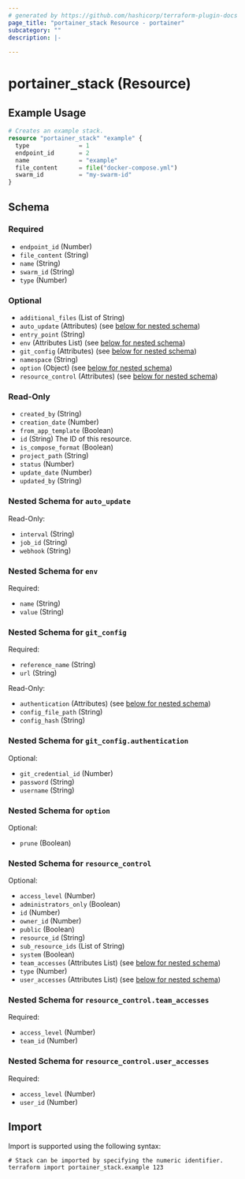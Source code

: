 ```yaml
---
# generated by https://github.com/hashicorp/terraform-plugin-docs
page_title: "portainer_stack Resource - portainer"
subcategory: ""
description: |-
  
---
```


# portainer_stack (Resource)



## Example Usage

```terraform
# Creates an example stack.
resource "portainer_stack" "example" {
  type              = 1
  endpoint_id       = 2
  name              = "example"
  file_content      = file("docker-compose.yml")
  swarm_id          = "my-swarm-id"
}
```

<!-- schema generated by tfplugindocs -->
## Schema

### Required

- `endpoint_id` (Number)
- `file_content` (String)
- `name` (String)
- `swarm_id` (String)
- `type` (Number)

### Optional

- `additional_files` (List of String)
- `auto_update` (Attributes) (see [below for nested schema](#nestedatt--auto_update))
- `entry_point` (String)
- `env` (Attributes List) (see [below for nested schema](#nestedatt--env))
- `git_config` (Attributes) (see [below for nested schema](#nestedatt--git_config))
- `namespace` (String)
- `option` (Object) (see [below for nested schema](#nestedatt--option))
- `resource_control` (Attributes) (see [below for nested schema](#nestedatt--resource_control))

### Read-Only

- `created_by` (String)
- `creation_date` (Number)
- `from_app_template` (Boolean)
- `id` (String) The ID of this resource.
- `is_compose_format` (Boolean)
- `project_path` (String)
- `status` (Number)
- `update_date` (Number)
- `updated_by` (String)

<a id="nestedatt--auto_update"></a>
### Nested Schema for `auto_update`

Read-Only:

- `interval` (String)
- `job_id` (String)
- `webhook` (String)


<a id="nestedatt--env"></a>
### Nested Schema for `env`

Required:

- `name` (String)
- `value` (String)


<a id="nestedatt--git_config"></a>
### Nested Schema for `git_config`

Required:

- `reference_name` (String)
- `url` (String)

Read-Only:

- `authentication` (Attributes) (see [below for nested schema](#nestedatt--git_config--authentication))
- `config_file_path` (String)
- `config_hash` (String)

<a id="nestedatt--git_config--authentication"></a>
### Nested Schema for `git_config.authentication`

Optional:

- `git_credential_id` (Number)
- `password` (String)
- `username` (String)



<a id="nestedatt--option"></a>
### Nested Schema for `option`

Optional:

- `prune` (Boolean)


<a id="nestedatt--resource_control"></a>
### Nested Schema for `resource_control`

Optional:

- `access_level` (Number)
- `administrators_only` (Boolean)
- `id` (Number)
- `owner_id` (Number)
- `public` (Boolean)
- `resource_id` (String)
- `sub_resource_ids` (List of String)
- `system` (Boolean)
- `team_accesses` (Attributes List) (see [below for nested schema](#nestedatt--resource_control--team_accesses))
- `type` (Number)
- `user_accesses` (Attributes List) (see [below for nested schema](#nestedatt--resource_control--user_accesses))

<a id="nestedatt--resource_control--team_accesses"></a>
### Nested Schema for `resource_control.team_accesses`

Required:

- `access_level` (Number)
- `team_id` (Number)


<a id="nestedatt--resource_control--user_accesses"></a>
### Nested Schema for `resource_control.user_accesses`

Required:

- `access_level` (Number)
- `user_id` (Number)

## Import

Import is supported using the following syntax:

```shell
# Stack can be imported by specifying the numeric identifier.
terraform import portainer_stack.example 123
```
